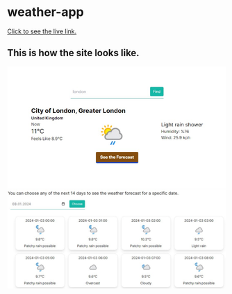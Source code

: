 # weather-app
[Click to see the live link.](https://hasanturkel-weatherapp.vercel.app/)
## This is how the site looks like.
![home](./home.jpg)
![forecast](./forecast.jpg)

